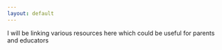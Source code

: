 ```yaml
---
layout: default
---
```


I will be linking various resources here which could be useful for parents and educators
